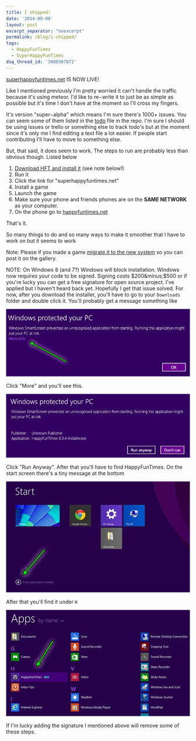 ```yaml
---
title: I shipped!
date: '2014-09-08'
layout: post
excerpt_separator: "noexcerpt"
permalink: /blog/i-shipped/
tags:
  - HappyFunTimes
  - SuperHappyFunTimes
dsq_thread_id: '3000307072'
---
```

[superhappyfuntimes.net](http://superhappyfuntimes.net) IS NOW LIVE!

Like I mentioned previously I'm pretty worried it can't handle the traffic
because it's using meteor. I'd like to re&minus;write it to just be as simple
as possible but it's time I don't have at the moment so I'll cross my fingers.

It's version "super&minus;alpha" which means I'm sure there's 1000+ issues. You
can seem some of them listed in the [todo](https://github.com/greggman/HappyFunTimes/blob/master/todo.md) file in the repo. I'm sure I should be using issues or trello or something
else to track todo's but at the moment since it's only me I find editing a text
file a lot easier. If people start contributing I'll have to move to something
else.

But, that said, it does seem to work. The steps to run are probably less than
obvious though. Listed below

<ol>
<li><a href="http://superhappyfuntimes.net/install">Download HFT and install it</a> (see note below!)</li>
<li>Run it</li>
<li>Click the link for "superhappyfuntimes.net"</li>
<li>Install a game </li>
<li>Launch the game</li>
<li>Make sure your phone and friends phones are on the <strong>SAME NETWORK</strong> as your computer.</li>
<li>On the phone go to <a href="http://happyfuntimes.net">happyfuntimes.net</a></li>
</ol>

That's it.

So many things to do and so many ways to make it smoother that I have to work
on but it seems to work

Note: Please if you made a game [migrate it to the new system](https://github.com/greggman/HappyFunTimes/blob/master/docs/migration.md#migrate-from-0xx-to-1xx) so you can post it on the gallery.

NOTE: On Windows 8 (and 7?) Windows will block installation. Windows now
requires your code to be signed. Signing costs $200&minus;$500 or if you're
lucky you can get a free signature for open source project. I've applied but I
haven't heard back yet. Hopefully I get that issue solved. For now, after you
download the installer, you'll have to go to your `Downloads` folder and double click it. You'll probably get a message something like

<img src="/images/windows-protection-racket.jpg" alt="Windows Protection" title="Windows Protection" />

Click "More" and you'll see this.

<img src="/images/windows-warning.jpg" alt="Windows Warning" title="Windows Warning" />

Click "Run Anyway". After that you'll have to find HappyFunTimes. On the start
screen there's a tiny message at the bottom

<img src="/images/windows-new-apps.jpg" alt="Windows New Apps" title="Windows Apps" />

After that you'll find it under `H`

<img src="/images/windows-hft-app.jpg" alt="Windows HappyFunTimes" title="Windows HappyFunTimes" />

If I'm lucky adding the signature I mentioned above will remove some of these
steps.